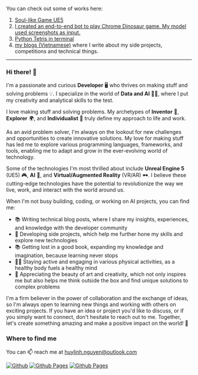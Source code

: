 You can check out some of works here:

1. [Soul-like Game UE5](https://github.com/Tulip4attoo/Soul-like-Game-UE5)
2. [I created an end-to-end bot to play Chrome Dinosaur game. My model used screenshots as input.](https://github.com/Tulip4attoo/chrome_trex)
3. [Python Tetris in terminal](https://github.com/yourusername/project3)
4. [my blogs (Vietnamese)](https://tulip4attoo.github.io/) where I write about my side projects, competitions and technical things.


------------

### Hi there! 👋

I'm a passionate and curious **Developer** 🖥️ who thrives on making stuff and solving problems 💡. I specialize in the world of **Data and AI** 🧠🤖, where I put my creativity and analytical skills to the test. 

I love making stuff and solving problems. My archetypes of **Inventor** 🔧, **Explorer** 🌍, and **Individualist** 🦄 truly define my approach to life and work.

As an avid problem solver, I'm always on the lookout for new challenges and opportunities to create innovative solutions. My love for making stuff has led me to explore various programming languages, frameworks, and tools, enabling me to adapt and grow in the ever-evolving world of technology.

Some of the technologies I'm most thrilled about include **Unreal Engine 5** (UE5) 🎮, **AI** 🤖, and **Virtual/Augmented Reality** (VR/AR) 🕶️. I believe these cutting-edge technologies have the potential to revolutionize the way we live, work, and interact with the world around us.

When I'm not busy building, coding, or working on AI projects, you can find me:

- 📚 Writing technical blog posts, where I share my insights, experiences, and knowledge with the developer community
- 🚀 Developing side projects, which help me further hone my skills and explore new technologies
- 📚 Getting lost in a good book, expanding my knowledge and imagination, because learning never stops
- 🏃‍♂️ Staying active and engaging in various physical activities, as a healthy body fuels a healthy mind
- 🎨 Appreciating the beauty of art and creativity, which not only inspires me but also helps me think outside the box and find unique solutions to complex problems

I'm a firm believer in the power of collaboration and the exchange of ideas, so I'm always open to learning new things and working with others on exciting projects. If you have an idea or project you'd like to discuss, or if you simply want to connect, don't hesitate to reach out to me. Together, let's create something amazing and make a positive impact on the world! 🚀

### Where to find me
You can 📫 reach me at huylinh.nguyen@outlook.com 

<p>
<a href="https://github.com/tulip4attoo" target="_blank"><img alt="Github" src="https://img.shields.io/badge/GitHub-%2312100E.svg?&style=for-the-badge&logo=Github&logoColor=white" /></a> 
<a href="https://tulip4attoo.github.io/" target="_blank"><img alt="Github Pages" src="https://img.shields.io/static/v1?style=for-the-badge&message=GitHub+Pages&color=222222&logo=GitHub+Pages&logoColor=FFFFFF&label=" /></a>
<a href="https://www.goodreads.com/user/show/43976309-tulip" target="_blank"><img alt="Github Pages" src="https://img.shields.io/badge/Goodreads-372213?style=for-the-badge&logo=goodreads&logoColor=white" /></a>
</p>
